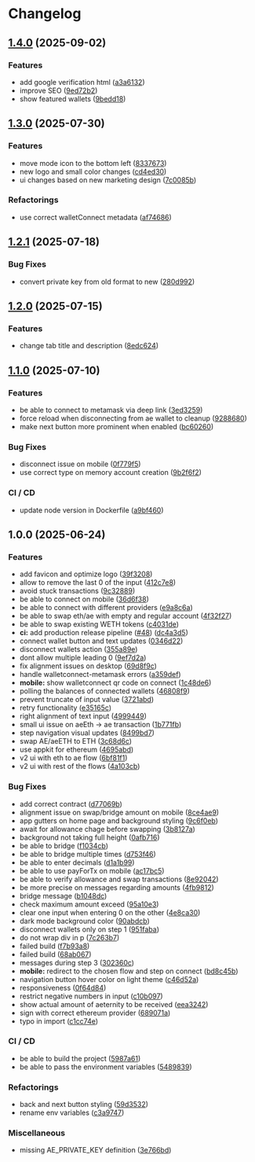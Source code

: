 # Changelog

## [1.4.0](https://github.com/aeternity/aepp-bridge-and-swap/compare/v1.3.0...v1.4.0) (2025-09-02)


### Features

* add google verification html ([a3a6132](https://github.com/aeternity/aepp-bridge-and-swap/commit/a3a613241a7812ac8422881a9d1791707e8afa21))
* improve SEO ([9ed72b2](https://github.com/aeternity/aepp-bridge-and-swap/commit/9ed72b223703380905039d81c8d3fb2458a79d1f))
* show featured wallets ([9bedd18](https://github.com/aeternity/aepp-bridge-and-swap/commit/9bedd18110d200a1c0b02bd7e2d38c3eec6b70a3))

## [1.3.0](https://github.com/aeternity/aepp-bridge-and-swap/compare/v1.2.1...v1.3.0) (2025-07-30)


### Features

* move mode icon to the bottom left ([8337673](https://github.com/aeternity/aepp-bridge-and-swap/commit/83376738dedf3e20f10c2ea3363ed2a9e32ae21b))
* new logo and small color changes ([cd4ed30](https://github.com/aeternity/aepp-bridge-and-swap/commit/cd4ed304d61b4f8f50a4cc3eb2e4d30dd73d42c0))
* ui changes based on new marketing design ([7c0085b](https://github.com/aeternity/aepp-bridge-and-swap/commit/7c0085b666c53c1f09a44f12e7f924131e81671d))


### Refactorings

* use correct walletConnect metadata ([af74686](https://github.com/aeternity/aepp-bridge-and-swap/commit/af74686a65d8404a07a1d225d601bd0210c6287c))

## [1.2.1](https://github.com/aeternity/aepp-bridge-and-swap/compare/v1.2.0...v1.2.1) (2025-07-18)


### Bug Fixes

* convert private key from old format to new ([280d992](https://github.com/aeternity/aepp-bridge-and-swap/commit/280d992bca5b7c7754558585100312eb75e9f5b5))

## [1.2.0](https://github.com/aeternity/aepp-bridge-and-swap/compare/v1.1.0...v1.2.0) (2025-07-15)


### Features

* change tab title and description ([8edc624](https://github.com/aeternity/aepp-bridge-and-swap/commit/8edc624f8a3c31e33e3d833853f6db4f4ee46e12))

## [1.1.0](https://github.com/aeternity/aepp-bridge-and-swap/compare/v1.0.0...v1.1.0) (2025-07-10)


### Features

* be able to connect to metamask via deep link ([3ed3259](https://github.com/aeternity/aepp-bridge-and-swap/commit/3ed3259e4f5ca99ce9361ff4f628cabd6fecec78))
* force reload when disconnecting from ae wallet to cleanup ([9288680](https://github.com/aeternity/aepp-bridge-and-swap/commit/9288680755a4e49dcb55b135e58e157a72c510d1))
* make next button more prominent when enabled ([bc60260](https://github.com/aeternity/aepp-bridge-and-swap/commit/bc602602f61cdfcd92340209c662dc7150d460c0))


### Bug Fixes

* disconnect issue on mobile ([0f779f5](https://github.com/aeternity/aepp-bridge-and-swap/commit/0f779f5f092cee08e8265106a8fc098df1dad380))
* use correct type on memory account creation ([9b2f6f2](https://github.com/aeternity/aepp-bridge-and-swap/commit/9b2f6f278515af4d9a0243b636606d81533cd1fe))


### CI / CD

* update node version in Dockerfile ([a9bf460](https://github.com/aeternity/aepp-bridge-and-swap/commit/a9bf4608dd5e58ea334b85be9589a7f1006caab4))

## 1.0.0 (2025-06-24)


### Features

* add favicon and optimize logo ([39f3208](https://github.com/aeternity/aepp-bridge-and-swap/commit/39f320832bcd219f5648bed251085e8484756115))
* allow to remove the last 0 of the input ([412c7e8](https://github.com/aeternity/aepp-bridge-and-swap/commit/412c7e84cf1d40f48bc7c8ab0e5b97a4eb4fb525))
* avoid stuck transactions ([9c32889](https://github.com/aeternity/aepp-bridge-and-swap/commit/9c328892b0d2d0e7fb30a51aee64dcbbea90df87))
* be able to connect on mobile ([36d6f38](https://github.com/aeternity/aepp-bridge-and-swap/commit/36d6f383c1224dd4db968803892aee06a5b0fd65))
* be able to connect with different providers ([e9a8c6a](https://github.com/aeternity/aepp-bridge-and-swap/commit/e9a8c6afb03c6cc06a6bcf680818866383834534))
* be able to swap eth/ae with empty and regular account ([4f32f27](https://github.com/aeternity/aepp-bridge-and-swap/commit/4f32f2753069753c1345fb62421ae0417794f3a8))
* be able to swap existing WETH tokens ([c4031de](https://github.com/aeternity/aepp-bridge-and-swap/commit/c4031de6817519114b0a9d5f7e509d4ba2ff9753))
* **ci:** add production release pipeline ([#48](https://github.com/aeternity/aepp-bridge-and-swap/issues/48)) ([dc4a3d5](https://github.com/aeternity/aepp-bridge-and-swap/commit/dc4a3d5d20fda6850a37239878fe06b840b3bace))
* connect wallet button and text updates ([0346d22](https://github.com/aeternity/aepp-bridge-and-swap/commit/0346d225074e2dc2628ba2e59900cf8f17f04e86))
* disconnect wallets action ([355a89e](https://github.com/aeternity/aepp-bridge-and-swap/commit/355a89e3b52bcdd2389fe7e17d3ac881a503b044))
* dont allow multiple leading 0 ([9ef7d2a](https://github.com/aeternity/aepp-bridge-and-swap/commit/9ef7d2ae70e189c27dee18e63623b5232bd45c56))
* fix alignment issues on desktop ([69d8f9c](https://github.com/aeternity/aepp-bridge-and-swap/commit/69d8f9cedf4d06df37c79681983bcc6bd88e604f))
* handle walletconnect-metamask errors ([a359def](https://github.com/aeternity/aepp-bridge-and-swap/commit/a359defd9806ffaace0d31f7618c08bf69411b6d))
* **mobile:** show walletconnect qr code on connect ([1c48de6](https://github.com/aeternity/aepp-bridge-and-swap/commit/1c48de66fd5302db4e88c9a0ff6e7c3e19542e4a))
* polling the balances of connected wallets ([46808f9](https://github.com/aeternity/aepp-bridge-and-swap/commit/46808f9c3cbe312034d90ba1eeebd15c3c8f50cf))
* prevent truncate of input value ([3721abd](https://github.com/aeternity/aepp-bridge-and-swap/commit/3721abdaf99210d3a3f5c60f6136072039f7f42d))
* retry functionality ([e35165c](https://github.com/aeternity/aepp-bridge-and-swap/commit/e35165c9893c6dfc17076bf848033242c89d97bd))
* right alignment of text input ([4999449](https://github.com/aeternity/aepp-bridge-and-swap/commit/49994493d89b36d896c8b40e020a230c300c6dda))
* small ui issue on aeEth -&gt; ae transaction ([1b771fb](https://github.com/aeternity/aepp-bridge-and-swap/commit/1b771fb59a9bc96a20493ad49a2e6bd0984adbd4))
* step navigation visual updates ([8499bd7](https://github.com/aeternity/aepp-bridge-and-swap/commit/8499bd759de506cdfe9bf3cab6598bfa2748d414))
* swap AE/aeETH to ETH ([3c68d6c](https://github.com/aeternity/aepp-bridge-and-swap/commit/3c68d6cb2f44f36ba13f7f318ae2314d6bf1826f))
* use appkit for ethereum ([4695abd](https://github.com/aeternity/aepp-bridge-and-swap/commit/4695abd9842f2d305f59760af93bcba62ab18932))
* v2 ui with eth to ae flow ([6bf81f1](https://github.com/aeternity/aepp-bridge-and-swap/commit/6bf81f16224c619c0311e07e7eb8c5ff2772e88f))
* v2 ui with rest of the flows ([4a103cb](https://github.com/aeternity/aepp-bridge-and-swap/commit/4a103cb705370edfbd6939fcc160e65c2c12d352))


### Bug Fixes

* add correct contract ([d77069b](https://github.com/aeternity/aepp-bridge-and-swap/commit/d77069b96e35213f103d3794ebd95c289d305759))
* alignment issue on swap/bridge amount on mobile ([8ce4ae9](https://github.com/aeternity/aepp-bridge-and-swap/commit/8ce4ae915d704ad546ccf67cd40ab88fb10029d8))
* app gutters on home page and background styling ([9c6f0eb](https://github.com/aeternity/aepp-bridge-and-swap/commit/9c6f0ebcef9b6575bd3ba892f2fa9fd612776bd5))
* await for allowance chage before swapping ([3b8127a](https://github.com/aeternity/aepp-bridge-and-swap/commit/3b8127a53b1387680bc24c7711fb212a2aa9b83d))
* background not taking full height ([0afb716](https://github.com/aeternity/aepp-bridge-and-swap/commit/0afb7168651bcaf7ccab9c4e053de57c1ab62a51))
* be able to bridge ([f1034cb](https://github.com/aeternity/aepp-bridge-and-swap/commit/f1034cb2cf8511ee21c197c1fed29e798ea16c94))
* be able to bridge multiple times ([d753f46](https://github.com/aeternity/aepp-bridge-and-swap/commit/d753f4602f41bebe1258a6cfe038ef6c52244ad7))
* be able to enter decimals ([d1a1b99](https://github.com/aeternity/aepp-bridge-and-swap/commit/d1a1b996b8ce6f184528c4aeff150ad445e718e7))
* be able to use payForTx on mobile ([ac17bc5](https://github.com/aeternity/aepp-bridge-and-swap/commit/ac17bc566b5907c603651a09f9fd38d84e3593c2))
* be able to verify allowance and swap transactions ([8e92042](https://github.com/aeternity/aepp-bridge-and-swap/commit/8e92042dc7869542e7791aa989df27083c95d045))
* be more precise on messages regarding amounts ([4fb9812](https://github.com/aeternity/aepp-bridge-and-swap/commit/4fb98129affa0cad3abc8d51069bfda8efbb966b))
* bridge message ([b1048dc](https://github.com/aeternity/aepp-bridge-and-swap/commit/b1048dc5b6cc2d31aac518dd1c1b0494305f7b62))
* check maximum amount exceed ([95a10e3](https://github.com/aeternity/aepp-bridge-and-swap/commit/95a10e343582ca35cdb7732280095738b9f0f917))
* clear one input when entering 0 on the other ([4e8ca30](https://github.com/aeternity/aepp-bridge-and-swap/commit/4e8ca303942c76504fff2321f74f9d20a2b842cf))
* dark mode background color ([90abdcb](https://github.com/aeternity/aepp-bridge-and-swap/commit/90abdcb701b5ab70d174db6d7ec3b35a46951d27))
* disconnect wallets only on step 1 ([951faba](https://github.com/aeternity/aepp-bridge-and-swap/commit/951faba260dd72c4527a543e90d323fb2fd4e1a4))
* do not wrap div in p ([7c263b7](https://github.com/aeternity/aepp-bridge-and-swap/commit/7c263b74573d5e07d877cbf6edb13e7314f5aa0d))
* failed build ([f7b93a8](https://github.com/aeternity/aepp-bridge-and-swap/commit/f7b93a80d10fd56db97fc9477a7e1a48b991f87a))
* failed build ([68ab067](https://github.com/aeternity/aepp-bridge-and-swap/commit/68ab067d63a5eab47bb32b76c9da2465d733165a))
* messages during step 3 ([302360c](https://github.com/aeternity/aepp-bridge-and-swap/commit/302360cfdca1629e11869b4d3ecda69e124068e8))
* **mobile:** redirect to the chosen flow and step on connect ([bd8c45b](https://github.com/aeternity/aepp-bridge-and-swap/commit/bd8c45b38922c928e20e4ad8461a7dc0de053ccb))
* navigation button hover color on light theme ([c46d52a](https://github.com/aeternity/aepp-bridge-and-swap/commit/c46d52af2d4df53fc299a3edb7f17936bda05264))
* responsiveness ([0f64d84](https://github.com/aeternity/aepp-bridge-and-swap/commit/0f64d84b42071e59d1f47aeafdad5dac71277fa1))
* restrict negative numbers in input ([c10b097](https://github.com/aeternity/aepp-bridge-and-swap/commit/c10b097f54eedb2e55bec6229ab6687b88c23500))
* show actual amount of aeternity to be received ([eea3242](https://github.com/aeternity/aepp-bridge-and-swap/commit/eea32429365acdadf1f41c746f2a7e9c21d21f08))
* sign with correct ethereum provider ([689071a](https://github.com/aeternity/aepp-bridge-and-swap/commit/689071ab42b535fd87d7d0f93ca2c76b49ccf7f7))
* typo in import ([c1cc74e](https://github.com/aeternity/aepp-bridge-and-swap/commit/c1cc74eb5129efde0d05fd96684ec1a38ce2f5bf))


### CI / CD

* be able to build the project ([5987a61](https://github.com/aeternity/aepp-bridge-and-swap/commit/5987a61b0b87817f7b144d3d0f666668dfd454c7))
* be able to pass the environment variables ([5489839](https://github.com/aeternity/aepp-bridge-and-swap/commit/548983944979b1154074ec92544d71698ceb3b8f))


### Refactorings

* back and next button styling ([59d3532](https://github.com/aeternity/aepp-bridge-and-swap/commit/59d353231964dcd9087177b7e32395e85c65f609))
* rename env variables ([c3a9747](https://github.com/aeternity/aepp-bridge-and-swap/commit/c3a974749b9032e099395acfcbe6cbdc65b3bc44))


### Miscellaneous

* missing AE_PRIVATE_KEY definition ([3e766bd](https://github.com/aeternity/aepp-bridge-and-swap/commit/3e766bda3f2cc16b9d235c4c98bcc4e6bc4af773))
